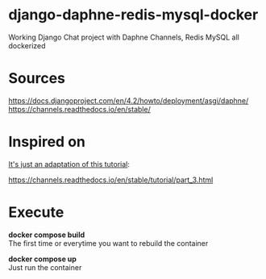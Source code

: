 # django-daphne-redis-mysql-docker
Working Django Chat project with Daphne Channels, Redis MySQL all dockerized

# Sources


https://docs.djangoproject.com/en/4.2/howto/deployment/asgi/daphne/<br>
https://channels.readthedocs.io/en/stable/

# Inspired on

<u>It's just an adaptation of this tutorial</u>:

https://channels.readthedocs.io/en/stable/tutorial/part_3.html

# Execute

**docker compose build**<br>
The first time or everytime you want to rebuild the container

**docker compose up**<br>
Just run the container
